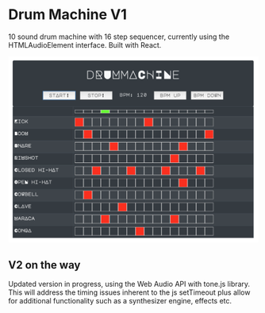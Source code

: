 # Drum Machine V1

10 sound drum machine with 16 step sequencer, currently using the HTMLAudioElement interface. Built with React.

![alt text](src/images/drum_machine_v1.png)

## V2 on the way

Updated version in progress, using the Web Audio API with tone.js library. This will address the timing issues inherent to the js setTimeout plus allow for additional functionality such as a synthesizer engine, effects etc.
